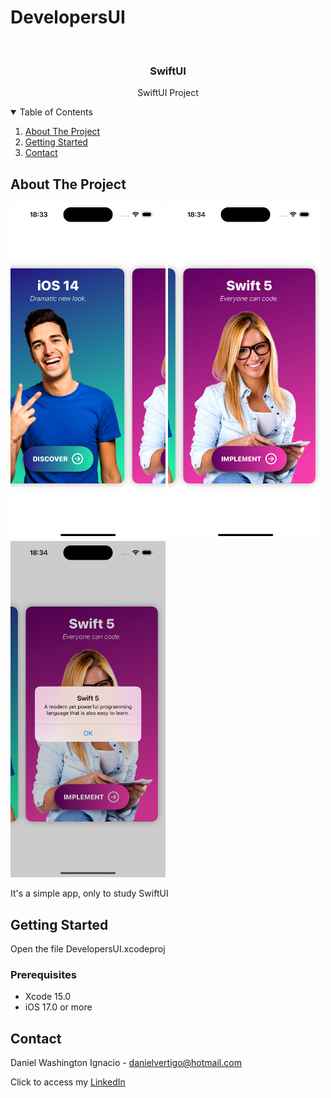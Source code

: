 # DevelopersUI

<!-- PROJECT LOGO -->
<br />
<p align="center">

  <h3 align="center">SwiftUI</h3>
  <p align="center">
    SwiftUI Project
  </p>
</p>



<!-- TABLE OF CONTENTS -->
<details open="open">
  <summary>Table of Contents</summary>
  <ol>
    <li>
      <a href="#about-the-project">About The Project</a>
    </li>
    <li>
      <a href="#getting-started">Getting Started</a>
    </li>
    <li><a href="#contact">Contact</a></li>
  </ol>
</details>



<!-- ABOUT THE PROJECT -->
## About The Project
<p float="left">
  <img src="https://raw.githubusercontent.com/Dwashi2/DevelopersUI/main/1.png" width="248">
  <img src="https://raw.githubusercontent.com/Dwashi2/DevelopersUI/main/2.png" width="248">
  <img src="https://raw.githubusercontent.com/Dwashi2/DevelopersUI/main/3.png" width="248">
</p>
 
 


It's a simple app, only to study SwiftUI


<!-- GETTING STARTED -->
## Getting Started

Open the file DevelopersUI.xcodeproj

### Prerequisites

* Xcode 15.0
* iOS 17.0 or more

<!-- CONTACT -->
## Contact


Daniel Washington Ignacio - danielvertigo@hotmail.com

Click to access my [LinkedIn](https://www.linkedin.com/in/daniel-washington-ignacio-ab439b164/)
